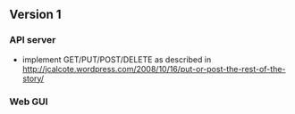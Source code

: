 Version 1
---------
### API server
* implement GET/PUT/POST/DELETE as described in 
  http://jcalcote.wordpress.com/2008/10/16/put-or-post-the-rest-of-the-story/

### Web GUI


